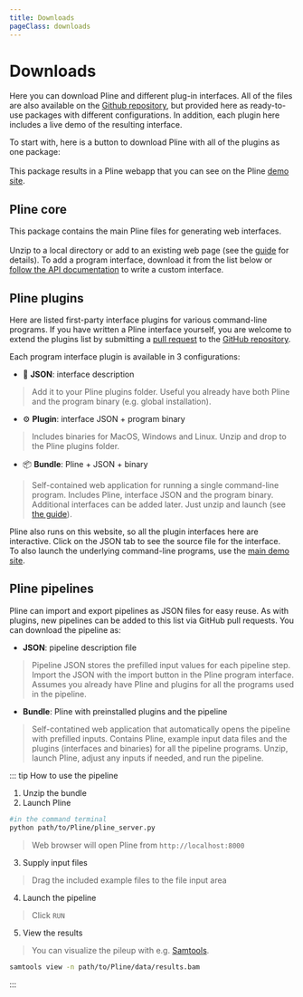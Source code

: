```yaml
---
title: Downloads
pageClass: downloads
---
```


# Downloads

Here you can download Pline and different plug-in interfaces.
All of the files are also available on the [Github repository](https://github.com/veidenberg/pline-plugins),
but provided here as ready-to-use packages with different configurations.
In addition, each plugin here includes a live demo of the resulting interface.

To start with, here is a button to download Pline with all of the plugins as one package:  
<nav-link class="action-button" :item="{text:'📦 Download', link:'/'}" />  
This package results in a Pline webapp that you can see on the Pline [demo site](http://wasabiapp.org:8080).

## Pline core

This package contains the main Pline files for generating web interfaces.  
<nav-link class="action-button" :item="{text:'📦 Pline', link:'/'}" />  
Unzip to a local directory or add to an existing web page (see the [guide](/guide/#installation) for details).
To add a program interface, download it from the list below or [follow the API documentation](/guide/api) to write a custom interface.

## Pline plugins

Here are listed first-party interface plugins for various command-line programs.
If you have written a Pline interface yourself, you are welcome to extend the plugins list by submitting a [pull request](https://help.github.com/en/github/collaborating-with-issues-and-pull-requests/proposing-changes-to-your-work-with-pull-requests) to the [GitHub repository](https://github.com/veidenberg/pline-plugins).  

Each program interface plugin is available in 3 configurations:
- 📄 **JSON**: interface description  
>Add it to your Pline plugins folder.
>Useful you already have both Pline and the program binary (e.g. global installation).
- ⚙️ **Plugin**: interface JSON + program binary  
>Includes binaries for MacOS, Windows and Linux.
>Unzip and drop to the Pline plugins folder.
- 📦 **Bundle**: Pline + JSON + binary  
>Self-contained web application for running a single command-line program.
>Includes Pline, interface JSON and the program binary. Additional interfaces can be added later. Just unzip and launch (see [the guide](/guide/#installation)).

Pline also runs on this website, so all the plugin interfaces here are interactive.
Click on the JSON tab to see the source file for the interface.  
To also launch the underlying command-line programs, use the [main demo site](http://wasabiapp.org:8080).  

<pline-tabs v-for="(pname, i) in plugins" :name="pname" :index="i" />
  
## Pline pipelines

Pline can import and export pipelines as JSON files for easy reuse.
As with plugins, new pipelines can be added to this list via GitHub pull requests.
You can download the pipeline as:
- **JSON**: pipeline description file  
>Pipeline JSON stores the prefilled input values for each pipeline step.
>Import the JSON with the import button in the Pline program interface.
>Assumes you already have Pline and plugins for all the programs used in the pipeline.
- **Bundle**: Pline with preinstalled plugins and the pipeline  
>Self-contatined web application that automatically opens the pipeline with prefilled inputs.
>Contains Pline, example input data files and the plugins (interfaces and binaries) for all the pipeline programs.
>Unzip, launch Pline, adjust any inputs if needed, and run the pipeline.

<pline-tabs :name="'pipelines/read_mapping/read_mapping.json'" :index="plugins.length"/>

::: tip How to use the pipeline
1. Unzip the bundle
2. Launch Pline
```sh
#in the command terminal
python path/to/Pline/pline_server.py
```
> Web browser will open Pline from `http://localhost:8000`  
3. Supply input files
> Drag the included example files to the file input area
4. Launch the pipeline
> Click `RUN`
5. View the results  
>You can visualize the pileup with e.g. [Samtools](https://samtools.github.io).
``` sh
samtools view -n path/to/Pline/data/results.bam
```
:::

<script>
import NavLink from '@theme/components/NavLink.vue';

export default {
  components: { NavLink },
  data: function(){
    return {
      plugins: ['bwa_index', 'bwa_mem', 'codeml', 'fasttree', 'mafft', 'pagan', 'prank', 'samtools_index', 'samtools_sort', 'samtools_view']
    }
  }
}
</script>